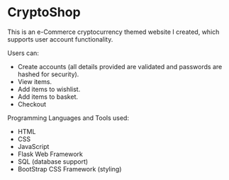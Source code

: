 # CryptoShop
This is an e-Commerce cryptocurrency themed website I created, which supports user account functionality.

Users can: 
- Create accounts (all details provided are validated and passwords are hashed for security).
- View items.
- Add items to wishlist.
- Add items to basket.
- Checkout

Programming Languages and Tools used:
- HTML
- CSS
- JavaScript
- Flask Web Framework
- SQL (database support)
- BootStrap CSS Framework (styling)
